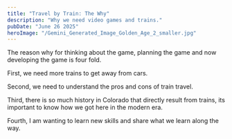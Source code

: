 ```yaml
---
title: "Travel by Train: The Why"
description: "Why we need video games and trains."
pubDate: "June 26 2025"
heroImage: "/Gemini_Generated_Image_Golden_Age_2_smaller.jpg"
---
```


The reason why for thinking about the game, planning the game and now developing the game is four fold. 

First, we need more trains to get away from cars.

Second, we need to understand the pros and cons of train travel. 

Third, there is so much history in Colorado that directly result from trains, its important to know how we got here in the modern era. 

Fourth, I am wanting to learn new skills and share what we learn along the way. 
